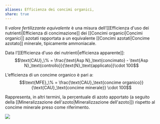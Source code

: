 ```yaml
---
aliases: Efficienza dei concimi organici,
share: true
---
```

Il *valore fertilizzante equivalente* è una misura dell’[[Efficienza d'uso dei nutrienti|Efficienza di concimazione]] dei [[Concimi organici|Concimi organici]] azotati rapportata a un equivalente [[Concimi azotati|Concime azotato]] minerale, tipicamente ammoniacale.

Data l’[[Efficienza d'uso dei nutrienti|efficienza apparente]]:
$$\text{CAU}_\% = \frac{\text{Asp N}_\text{concimato} - \text{Asp N}_\text{controllo}}{\text{N}_\text{applicato}}\cdot 100$$

L’efficienza di un concime organico è pari a:
$$\text{MFE}_\% = \frac{\text{CAU}_\text{concime organico}}{\text{CAU}_\text{concime minerale}} \cdot 100$$

Rappresenta, in altri termini, la percentuale di azoto apportato (a seguito della [[Mineralizzazione dell'azoto|Mineralizzazione dell'azoto]]) rispetto al concime minerale preso come riferimento.

![](549e11fa43741269da5ee563c3d877b5_MD5%201.png)